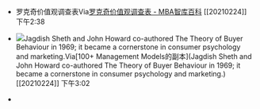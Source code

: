- 罗克奇价值观调查表Via[罗克奇价值观调查表 - MBA智库百科](https://wiki.mbalib.com/wiki/%E7%BD%97%E5%85%8B%E5%A5%87%E4%BB%B7%E5%80%BC%E8%A7%82%E8%B0%83%E6%9F%A5%E8%A1%A8) [[20210224]] 下午2:38
- ![](https://firebasestorage.googleapis.com/v0/b/firescript-577a2.appspot.com/o/imgs%2Fapp%2Fxinyiheng%2F2EXGuzGhdP.png?alt=media&token=ac824a32-5a77-4b34-adec-daf1411937f3)Jagdish Sheth and John Howard co-authored The Theory of Buyer Behaviour in 1969; it became a cornerstone in consumer psychology and marketing.Via[100+ Management Models的副本](Jagdish Sheth and John Howard co-authored The Theory of Buyer Behaviour in 1969; it became a cornerstone in consumer psychology and marketing.)[[20210224]] 下午3:02

- 
